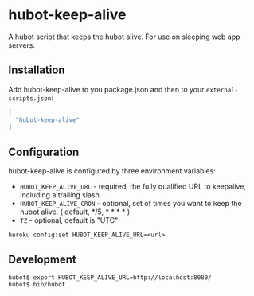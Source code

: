 # hubot-keep-alive

A hubot script that keeps the hubot alive. For use on sleeping web app servers.

## Installation

Add hubot-keep-alive to you package.json and then to your `external-scripts.json`:

```json
[
  "hubot-keep-alive"
]
```

## Configuration

hubot-keep-alive is configured by three environment variables:

* `HUBOT_KEEP_ALIVE_URL` - required, the fully qualified URL to keepalive, including a trailing slash.
* `HUBOT_KEEP_ALIVE_CRON` - optional,  set of times you want to keep the hubot alive. ( default, \*/5, \* \* \* \* )
* `TZ` - optional, default is "UTC"

```
heroku config:set HUBOT_KEEP_ALIVE_URL=<url>
```

## Development

```
hubot$ export HUBOT_KEEP_ALIVE_URL=http://localhost:8080/
hubot$ bin/hubot
```
